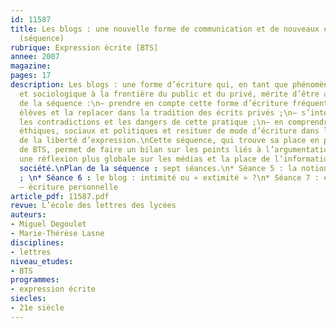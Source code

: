 ```yaml
---
id: 11587
title: Les blogs : une nouvelle forme de communication et de nouveaux enjeux (3/3)
  (séquence)
rubrique: Expression écrite [BTS]
annee: 2007
magazine: 
pages: 17
description: Les blogs : une forme d’écriture qui, en tant que phénomène scripturaire
  et sociologique à la frontière du public et du privé, mérite d’être analysée.\nObjectifs
  de la séquence :\n– prendre en compte cette forme d’écriture fréquente chez les
  élèves et la replacer dans la tradition des écrits privés ;\n– s’interroger sur
  les contradictions et les dangers de cette pratique ;\n– en comprendre les enjeux
  éthiques, sociaux et politiques et resituer de mode d’écriture dans la problématique
  de la liberté d’expression.\nCette séquence, qui trouve sa place en première année
  de BTS, permet de faire un bilan sur les points liés à l’argumentation et d’aborder
  une réflexion plus globale sur les médias et la place de l’information dans notre
  société.\nPlan de la séquence : sept séances.\n* Séance 5 : la notion de démocratie
  ; \n* Séance 6 : le blog : intimité ou « extimité » ?\n* Séance 7 : évaluation finale
  – écriture personnelle
article_pdf: 11587.pdf
revue: L’école des lettres des lycées
auteurs:
- Miguel Degoulet
- Marie-Thérèse Lasne
disciplines:
- lettres
niveau_etudes:
- BTS
programmes:
- expression écrite
siecles:
- 21e siècle
---
```

